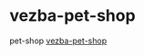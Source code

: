 # vezba-pet-shop
pet-shop
<a href="https://draganaberbatovic.github.io/vezba-pet-shop">vezba-pet-shop</a>
